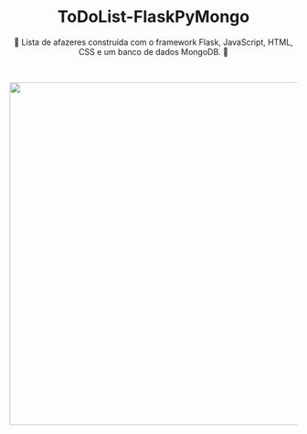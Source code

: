 <h1 align="center">ToDoList-FlaskPyMongo</h1>
<p align="center">🚀 Lista de afazeres construída com o framework Flask, JavaScript, HTML, CSS e um banco de dados MongoDB. 🚀</p>
<br>
<p align="center">
<img src="https://user-images.githubusercontent.com/62943499/114322465-cef92980-9af6-11eb-9332-368fd5cb3031.png" align="center" width=600>
</p>
